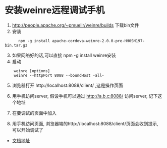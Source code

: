 # 安装weinre远程调试手机
1. http://people.apache.org/~pmuellr/weinre/builds 下载bin文件
2. 安装 
```
      npm -g install apache-cordova-weinre-2.0.0-pre-HH0SN197-bin.tar.gz
```
3. 如果网络好的话,可以直接 npm -g install weinre安装
4. 启动
```
    weinre [options]
    weinre --httpPort 8088 --boundHost -all- 
```
5. 浏览器打开 http://localhost:8088/client/ ,这是操作页面
6. 用手机访问server, 假设手机可以通过 http://a.b.c:8088/ 访问server, 记下这个地址
7. 在要调试的页面中加入 

    <script src="http://a.b.c:8088/target/target-script-min.js"></script>

8. 用手机访问页面, 浏览器端的http://localhost:8088/client/页面会收到提示, 可以开始调试了

* [文档地址](http://people.apache.org/~pmuellr/weinre/docs/latest/Running.html)

